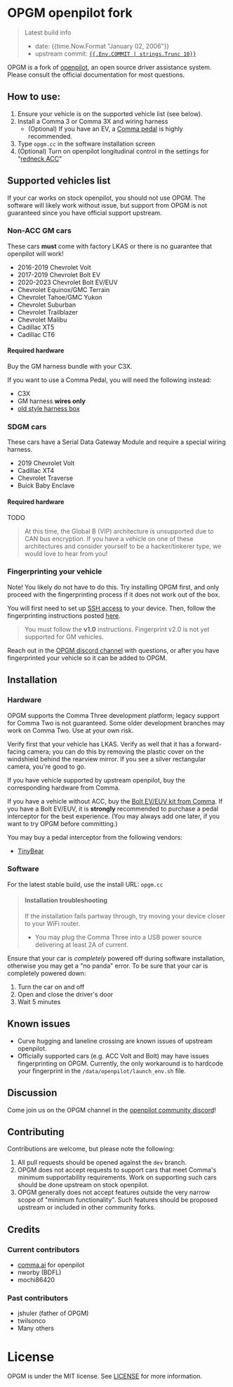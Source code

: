 # OPGM openpilot fork
> Latest build info
> - date: {{time.Now.Format "January 02, 2006"}}
> - upstream commit: [`{{.Env.COMMIT | strings.Trunc 10}}`](https://github.com/commaai/openpilot/tree/{{.Env.COMMIT}})

OPGM is a fork of [openpilot](https://github.com/commaai/openpilot/), an open source driver assistance system. Please consult the official documentation for most questions.

## How to use:
1. Ensure your vehicle is on the supported vehicle list (see below).
2. Install a Comma 3 or Comma 3X and wiring harness
   - (Optional) If you have an EV, a [Comma pedal](https://shop.tlbb.ca/) is highly recommended.
3. Type `opgm.cc` in the software installation screen
4. (Optional) Turn on openpilot longitudinal control in the settings for "[redneck ACC](https://www.youtube.com/watch?v=41wZ1EAmf94)"

## Supported vehicles list
If your car works on stock openpilot, you should not use OPGM. The software will likely work without issue, but support from OPGM is not guaranteed since you have official support upstream.

### Non-ACC GM cars
These cars **must** come with factory LKAS or there is no guarantee that openpilot will work!
* 2016-2019 Chevrolet Volt
* 2017-2019 Chevrolet Bolt EV
* 2020-2023 Chevrolet Bolt EV/EUV
* Chevrolet Equinox/GMC Terrain
* Chevrolet Tahoe/GMC Yukon
* Chevrolet Suburban
* Chevrolet Trailblazer
* Chevrolet Malibu
* Cadillac XT5
* Cadillac CT6
#### Required hardware
Buy the GM harness bundle with your C3X.

If you want to use a Comma Pedal, you will need the following instead:
- C3X
- GM harness **wires only**
- [old style harness box](https://oneclone.net/product/fresh-orange-juice/)

### SDGM cars
These cars have a Serial Data Gateway Module and require a special wiring harness.
* 2019 Chevrolet Volt
* Cadillac XT4
* Chevrolet Traverse
* Buick Baby Enclave
#### Required hardware
TODO


> At this time, the Global B (VIP) architecture is unsupported due to CAN bus encryption. If you have a vehicle on one of these architectures and consider yourself to be a hacker/tinkerer type, we would love to hear from you!

### Fingerprinting your vehicle
Note! You likely do not have to do this. Try installing OPGM first, and only proceed with the fingerprinting process if
it does not work out of the box.

You will first need to set up [SSH access](https://github.com/commaai/openpilot/wiki/SSH) to your device. Then, follow
the fingerprinting instructions posted [here](https://github.com/commaai/openpilot/wiki/Fingerprinting#fingerprinting-10).

> You must follow the **v1.0** instructions. Fingerprint v2.0 is not yet supported for GM vehicles.

Reach out in the [OPGM discord channel](#discussion) with questions, or after you have fingerprinted your vehicle so it
can be added to OPGM.

## Installation
### Hardware
OPGM supports the Comma Three development platform; legacy support for Comma Two is not guaranteed. Some older development
branches may work on Comma Two. Use at your own risk.

Verify first that your vehicle has LKAS. Verify as well that it has a forward-facing camera; you can do this by removing
the plastic cover on the windshield behind the rearview mirror. If you see a silver rectangular camera, you're good to go.

If you have vehicle supported by upstream openpilot, buy the corresponding hardware from Comma.

If you have a vehicle without ACC, buy the [Bolt EV/EUV kit from Comma](https://comma.ai/shop/comma-three). If you have
a Bolt EV/EUV, it is **strongly** recommended to purchase a pedal interceptor for the best experience. (You may always
add one later, if you want to try OPGM before committing.)

You may buy a pedal interceptor from the following vendors:
* [TinyBear](https://www.etsy.com/listing/952895642/openpilot-comma-pedal-non-customizable?variation0=3013902165)

### Software
For the latest stable build, use the install URL: `opgm.cc`

> #### Installation troubleshooting
> If the installation fails partway through, try moving your device closer to your WiFi router.
>   * You may plug the Comma Three into a USB power source delivering at least 2A of current.

Ensure that your car is *completely* powered off during software installation, otherwise you may get a "no panda" error.
To be sure that your car is completely powered down:
1. Turn the car on and off
2. Open and close the driver's door
3. Wait 5 minutes

## Known issues
* Curve hugging and laneline crossing are known issues of upstream openpilot.
* Officially supported cars (e.g. ACC Volt and Bolt) may have issues fingerprinting on OPGM. Currently, the only workaround is to hardcode your fingerprint in the `/data/openpilot/launch_env.sh` file.

## Discussion
Come join us on the OPGM channel in the [openpilot community discord](https://discord.gg/KGWEdwSnCU)!

## Contributing
Contributions are welcome, but please note the following:
1. All pull requests should be opened against the `dev` branch.
2. OPGM does not accept requests to support cars that meet Comma's minimum supportability requirements. Work on supporting such cars should be done upstream on stock openpilot.
3. OPGM generally does not accept features outside the very narrow scope of "minimum functionality". Such features should be proposed upstream or included in other community forks.

## Credits
### Current contributors
* [comma.ai](https://comma.ai) for openpilot
* nworby (BDFL)
* mochi86420

### Past contributors
* jshuler (father of OPGM)
* twilsonco
* Many others

# License
OPGM is under the MIT license. See [LICENSE](LICENSE) for more information.
